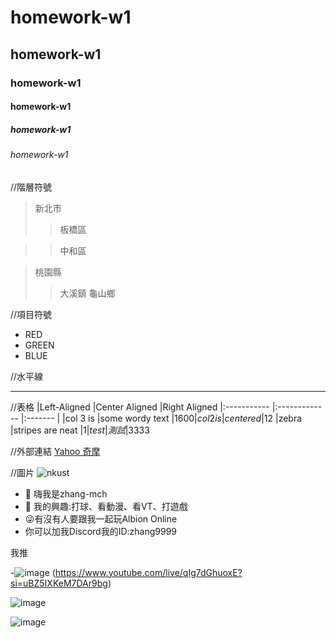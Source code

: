 # homework-w1
## homework-w1
### homework-w1
#### homework-w1
##### homework-w1
###### homework-w1

//階層符號
>新北市
>>板橋區

>>中和區

>桃園縣
>>大溪鎮
>>龜山鄉

//項目符號
* RED
* GREEN
* BLUE

//水平線
***

//表格
|Left-Aligned	|Center Aligned	|Right Aligned
|:----------- |:------------- |:------- |
|col 3 is	    |some wordy text	  |$1600
|col 2 is	    |centered	          |$12
|zebra        |stripes	are neat	|$1
|test	        |測試	              |$3333

//外部連結
[Yahoo 奇摩](https://tw.yahoo.com/)

//圖片
![nkust](nkust.png "nkust")



- 👋 嗨我是zhang-mch
- 👀 我的興趣:打球、看動漫、看VT、打遊戲
- 😜有沒有人要跟我一起玩Albion Online
- 你可以加我Discord我的ID:zhang9999

我推

-![image](https://github.com/user-attachments/assets/82982838-9336-4af6-a930-ac4aecc197bf)
(https://www.youtube.com/live/qIg7dGhuoxE?si=uBZ5IXKeM7DAr9bg)


![image](https://github.com/user-attachments/assets/ed02352c-2de6-4bda-aea1-364301e25c7b)


 ![image](https://github.com/user-attachments/assets/f5bee400-c738-4c30-aef0-999681a2f121)


